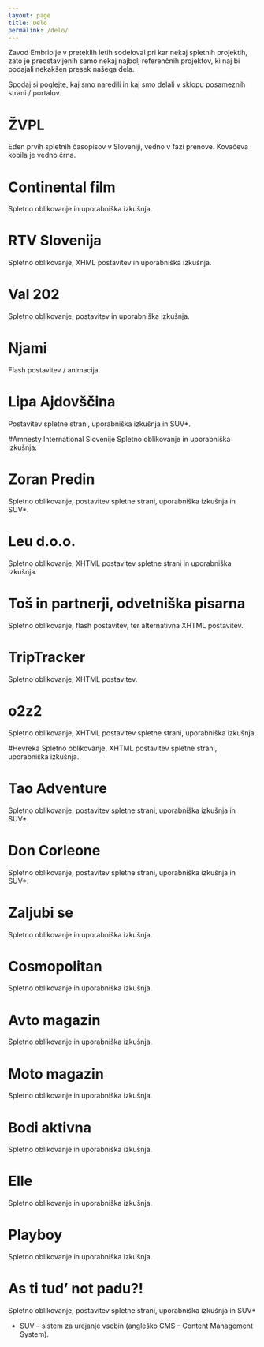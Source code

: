 ```yaml
---
layout: page
title: Delo
permalink: /delo/
---
```

Zavod Embrio je v preteklih letih sodeloval pri kar nekaj spletnih projektih, zato je predstavljenih samo nekaj najbolj referenčnih projektov, ki naj bi podajali nekakšen presek našega dela.

Spodaj si poglejte, kaj smo naredili in kaj smo delali v sklopu posameznih strani / portalov.

# ŽVPL
Eden prvih spletnih časopisov v Sloveniji, vedno v fazi prenove. Kovačeva kobila je vedno črna.

# Continental film
Spletno oblikovanje in uporabniška izkušnja.

# RTV Slovenija
Spletno oblikovanje, XHML postavitev in uporabniška izkušnja.

# Val 202
Spletno oblikovanje, postavitev in uporabniška izkušnja.

# Njami
Flash postavitev / animacija.

# Lipa Ajdovščina
Postavitev spletne strani, uporabniška izkušnja in SUV*.

#Amnesty International Slovenije
Spletno oblikovanje in uporabniška izkušnja.

# Zoran Predin
Spletno oblikovanje, postavitev spletne strani, uporabniška izkušnja in SUV*.

# Leu d.o.o.
Spletno oblikovanje, XHTML postavitev spletne strani in uporabniška izkušnja.

# Toš in partnerji, odvetniška pisarna
Spletno oblikovanje, flash postavitev, ter alternativna XHTML postavitev.

# TripTracker
Spletno oblikovanje, XHTML postavitev.

# o2z2
Spletno oblikovanje, XHTML postavitev spletne strani, uporabniška izkušnja.

#Hevreka
Spletno oblikovanje, XHTML postavitev spletne strani, uporabniška izkušnja.

# Tao Adventure
Spletno oblikovanje, postavitev spletne strani, uporabniška izkušnja in SUV*.

# Don Corleone
Spletno oblikovanje, postavitev spletne strani, uporabniška izkušnja in SUV*.

# Zaljubi se
Spletno oblikovanje in uporabniška izkušnja.

# Cosmopolitan
Spletno oblikovanje in uporabniška izkušnja.

# Avto magazin
Spletno oblikovanje in uporabniška izkušnja.

# Moto magazin
Spletno oblikovanje in uporabniška izkušnja.

# Bodi aktivna
Spletno oblikovanje in uporabniška izkušnja.

# Elle
Spletno oblikovanje in uporabniška izkušnja.

# Playboy
Spletno oblikovanje in uporabniška izkušnja.

# As ti tud’ not padu?!
Spletno oblikovanje, postavitev spletne strani, uporabniška izkušnja in SUV*

* SUV – sistem za urejanje vsebin (angleško CMS – Content Management System).
